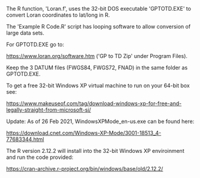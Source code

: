 The R function, 'Loran.f', uses the 32-bit DOS executable 'GPTOTD.EXE' to convert Loran coordinates to lat/long in R.

The 'Example R Code.R' script has looping software to allow conversion of large data sets. 

For GPTOTD.EXE go to:

   https://www.loran.org/software.htm  ('GP to TD Zip' under Program Files).
    
 Keep the 3 DATUM files (FWGS84, FWGS72, FNAD) in the same folder as GPTOTD.EXE. 
    
To get a free 32-bit Windows XP virtual machine to run on your 64-bit box see:

   https://www.makeuseof.com/tag/download-windows-xp-for-free-and-legally-straight-from-microsoft-si/
   
Update: As of 26 Feb 2021, WindowsXPMode_en-us.exe can be found here:

  https://download.cnet.com/Windows-XP-Mode/3001-18513_4-77683344.html   
   

The R version 2.12.2 will install into the 32-bit Windows XP enviroinment and run the code provided:

   https://cran-archive.r-project.org/bin/windows/base/old/2.12.2/

